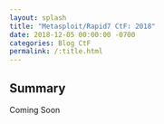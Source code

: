 ```yaml
---
layout: splash
title: "Metasploit/Rapid7 CtF: 2018"
date: 2018-12-05 00:00:00 -0700
categories: Blog CtF
permalink: /:title.html
---
```

## Summary

Coming Soon